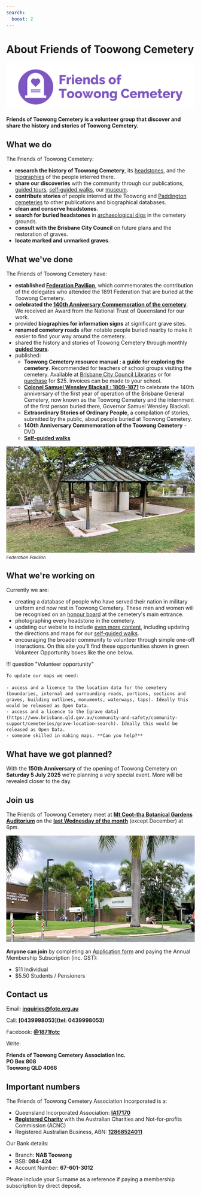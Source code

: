 ```yaml
---
search:
  boost: 2  
---
```


# About Friends of Toowong Cemetery  

![](../assets/fotc-banner-1280x320.png)


**Friends of Toowong Cemetery is a volunteer group that discover and share the history and stories of Toowong Cemetery.**

<!-- photo of members -->

## What we do 

The Friends of Toowong Cemetery:

- **research the history of Toowong Cemetery**, its [headstones](../headstones/), and the [biographies](../bios/bio-index.md) of the people interred there. 
- **share our discoveries** with the community through our publications, [guided tours](../guided-tours.md), [self‑guided walks](../walks/index.md), our [museum](../cemetery/museum.md).
- **contribute stories** of people interred at the Toowong and [Paddington cemeteries](https://www.brisbane.qld.gov.au/community-and-safety/community-support/cemeteries/historic-cemeteries/paddington-cemetery) to other publications and biographical databases.
- **clean and conserve headstones**.
- **search for buried headstones** in [archaeological digs](../headstones/archaeological-digs.md) in the cemetery grounds. 
- **consult with the Brisbane City Council** on future plans and the restoration of graves.
- **locate marked and unmarked graves**.

## What we've done

The Friends of Toowong Cemetery have:

- **established [Federation Pavilion](federation-pavilion.md)**, which commemorates the contribution of the delegates who attended the 1891 Federation that are buried at the Toowong Cemetery. 
- **celebrated the [140th Anniversary Commemoration of the cemetery](140-commemoration.md)**. We received an Award from the  National Trust of Queensland for our work.
- provided **biographies for information signs** at significant grave sites.
- **renamed cemetery roads** after notable people buried nearby to make it easier to find your way around the cemetery.
- shared the history and stories of Toowong Cemetery through monthly **[guided tours](../guided-tours.md)**.
- published: 
    - **Toowong Cemetery resource manual : a guide for exploring the cemetery**. Recommended for teachers of school groups visiting the cemetery. Available at [Brisbane City Council Libraries](https://library-brisbane.ent.sirsidynix.net.au/client/en_AU/eLibCat/search/detailnonmodal/ent:$002f$002fSD_ILS$002f0$002fSD_ILS:71596/one) or for [purchase](mailto://inquiries@fotc.org.au) for $25. Invoices can be made to your school.
    <!-- Why not publish the resource for free? -->
    - **[Colonel Samuel Wensley Blackall : 1809-1871](../assets/guides/samual-blackall.pdf)** to celebrate the 140th anniversary of the first year of operation of the Brisbane General Cemetery, now known as the Toowong Cemetery and the internment of the first person buried there, Governor Samuel Wensley Blackall.
    - **Extraordinary Stories of Ordinary People**, a compilation of stories, submitted by the public, about people buried at Toowong Cemetery. 
    - **140th Anniversary Commemoration of the Toowong Cemetery** - DVD
    - **[Self‑guided walks](../walks/index.md)** 


![](../assets/federation-pavillion.jpg)
*<small>Federation Pavilion</small>* 

## What we're working on

Currently we are: 

- creating a database of people who have served their nation in military uniform and now rest in Toowong Cemetery. These men and women will be recognised on an [honour board](https://youtu.be/mVfixEzUpwk) at the cemetery's main entrance.
- photographing every headstone in the cemetery.
- updating our website to include [even more content](https://github.com/Stephen-Gates/fotc/projects/1?fullscreen=true), including updating the directions and maps for our [self‑guided walks](../walks/index.md). 
- encouraging the broader community to volunteer through simple one-off interactions. On this site you'll find these opportunities shown in green Volunteer Opportunity boxes like the one below. 

!!! question "Volunteer opportunity"

    To update our maps we need:
    
    - access and a licence to the location data for the cemetery (boundaries, internal and surrounding roads, portions, sections and graves, building outlines, monuments, waterways, taps). Ideally this would be released as Open Data.
    - access and a licence to the [grave data](https://www.brisbane.qld.gov.au/community-and-safety/community-support/cemeteries/grave-location-search). Ideally this would be released as Open Data.
    - someone skilled in making maps. **Can you help?** 


## What have we got planned? 

With the **150th Anniversary** of the opening of Toowong Cemetery on **Saturday 5 July 2025** we're planning a very special event. More will be revealed closer to the day.

<!--
We've got some [other ideas](ideas.md)
-->

## Join us 

The Friends of Toowong Cemetery meet at **[Mt Coot-tha Botanical Gardens Auditorium](https://www.brisbane.qld.gov.au/things-to-see-and-do/council-venues-and-precincts/parks/botanic-gardens-in-brisbane/brisbane-botanic-gardens-mt-coot-tha)** on the **[last Wednesday of the month](https://www.timeanddate.com/calendar/custom.html?year=2022&y2=2023&months=24&country=29&typ=3&display=3&cols=0&fdow=7&hol=0&ctf=5&ctc=2&holmark=2&hod=1&hcl=1&cdt=7&cwd=___1___&cwf=______&holm=1&df=1)** (except December) at 6pm.

![](../assets/auditorium.jpg)

<!-- convert to google form --> 
**Anyone can join** by completing an [Application form](http://www.fotc.org.au/subset/membership.pdf) and paying the Annual Membership Subscription (inc. GST):

- $11 Individual
- $5.50 Students / Pensioners

## Contact us 

Email: **[inquiries@fotc.org.au](mailto://inquiries@fotc.org.au)**

Call: **[0439998053](tel: 0439998053)**

Facebook: **[@1871fotc](https://www.facebook.com/1871fotc/)**

Write: 

**Friends of Toowong Cemetery Association Inc.** <br>
**PO Box 808** <br>
**Toowong QLD 4066**


## Important numbers

The Friends of Toowong Cemetery Association Incorporated is a:

- Queensland Incorporated Association: **[IA17170](https://www.qld.gov.au/law/laws-regulated-industries-and-accountability/queensland-laws-and-regulations/check-a-licence-association-charity-or-register/check-a-charity-or-association)**
- **[Registered Charity](https://www.acnc.gov.au/charity/43eddd5b304a9f6e10eced63db189d47)** with the Australian Charities and Not-for-profits Commission (ACNC)
- Registered Australian Business, ABN: **[12868524011](https://abr.business.gov.au/ABN/View?id=12868524011)**

Our Bank details: 

- Branch: **NAB Toowong**
- BSB: **084-424** 
- Account Number: **67-601-3012**

Please include your Surname as a reference if paying a membership subscription by direct deposit. 

<!--
## Your consent 

When you visited this site for the first time, we asked for your consent to use cookies to recognise your repeated visits, determine if you find what you're searching for, and measure if you find this site helpful. With your consent you're helping us to make this site better. 

You can change your cookie settings at any time. 

[Change cookie settings](#__consent){ .md-button }
-->
